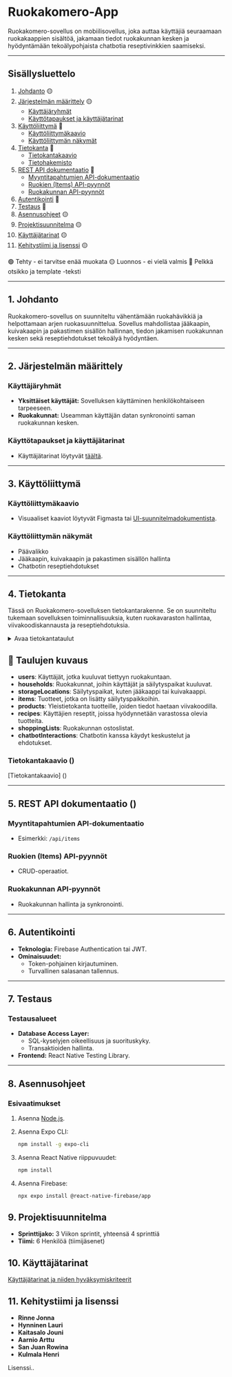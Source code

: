 # Ruokakomero-App

Ruokakomero-sovellus on mobiilisovellus, joka auttaa käyttäjiä seuraamaan ruokakaappien sisältöä, jakamaan tiedot ruokakunnan kesken ja hyödyntämään tekoälypohjaista chatbotia reseptivinkkien saamiseksi.

---

## Sisällysluettelo

1. [Johdanto](#johdanto)  🟡
2. [Järjestelmän määrittely](#järjestelmän-määrittely) 🟡
   - [Käyttäjäryhmät](#käyttäjäryhmät) 
   - [Käyttötapaukset ja käyttäjätarinat](#käyttötapaukset-ja-käyttäjätarinat) 
3. [Käyttöliittymä](#käyttöliittymä)  🔴
   - [Käyttöliittymäkaavio](#käyttöliittymäkaavio)
   - [Käyttöliittymän näkymät](#käyttöliittymän-näkymät)
4. [Tietokanta](#tietokanta) 🔴
   - [Tietokantakaavio](#tietokantakaavio)
   - [Tietohakemisto](#tietohakemisto)
5. [REST API dokumentaatio](#rest-api-dokumentaatio) 🔴
   - [Myyntitapahtumien API-dokumentaatio](#myyntitapahtumien-api-dokumentaatio)
   - [Ruokien (Items) API-pyynnöt](#ruokien-items-api-pyynnöt)
   - [Ruokakunnan API-pyynnöt](#ruokakunnan-api-pyynnöt)
6. [Autentikointi](#autentikointi) 🔴
7. [Testaus](#testaus)  🔴
8. [Asennusohjeet](#asennusohjeet) 🟡
9. [Projektisuunnitelma](#projektisuunnitelma) 🟡
10. [Käyttäjätarinat](#käyttäjätarinat) 🟡
11. [Kehitystiimi ja lisenssi](#kehitystiimi-ja-lisenssi) 🟡

🟢 Tehty - ei tarvitse enää muokata
🟡 Luonnos - ei vielä valmis
🔴 Pelkkä otsikko ja template -teksti

---

## 1. Johdanto

Ruokakomero-sovellus on suunniteltu vähentämään ruokahävikkiä ja helpottamaan arjen ruokasuunnittelua. Sovellus mahdollistaa jääkaapin, kuivakaapin ja pakastimen sisällön hallinnan, tiedon jakamisen ruokakunnan kesken sekä reseptiehdotukset tekoälyä hyödyntäen.

---

## 2. Järjestelmän määrittely

### Käyttäjäryhmät
- **Yksittäiset käyttäjät:** Sovelluksen käyttäminen henkilökohtaiseen tarpeeseen.
- **Ruokakunnat:** Useamman käyttäjän datan synkronointi saman ruokakunnan kesken.

### Käyttötapaukset ja käyttäjätarinat
- Käyttäjätarinat löytyvät [täältä](#käyttäjätarinat).

---

## 3. Käyttöliittymä

### Käyttöliittymäkaavio
- Visuaaliset kaaviot löytyvät Figmasta tai [UI-suunnitelmadokumentista](linkki).

### Käyttöliittymän näkymät
- Päävalikko
- Jääkaapin, kuivakaapin ja pakastimen sisällön hallinta
- Chatbotin reseptiehdotukset

---

## 4. Tietokanta

Tässä on Ruokakomero-sovelluksen tietokantarakenne. Se on suunniteltu tukemaan sovelluksen toiminnallisuuksia, kuten ruokavaraston hallintaa, viivakoodiskannausta ja reseptiehdotuksia.

<details>
<summary> Avaa tietokantataulut </summary>

### **Users**
| Kenttä        | Tietotyyppi  | Kuvaus |
|--------------|------------|--------|
| userId       | string (PK) | Käyttäjän uniikki tunniste |
| name         | string      | Käyttäjän nimi |
| email        | string (unique) | Käyttäjän sähköposti |
| householdId  | string (FK) | Viittaus ruokakuntaan |

### **Households**
| Kenttä        | Tietotyyppi  | Kuvaus |
|--------------|------------|--------|
| householdId  | string (PK) | Ruokakunnan tunniste |
| name         | string      | Ruokakunnan nimi |

### **StorageLocations**
| Kenttä        | Tietotyyppi  | Kuvaus |
|--------------|------------|--------|
| storageId    | string (PK) | Säilytyspaikan tunniste |
| householdId  | string (FK) | Viittaus ruokakuntaan |
| name         | string      | Säilytyspaikan nimi |

### **Items**
| Kenttä         | Tietotyyppi  | Kuvaus |
|--------------|------------|--------|
| itemId        | string (PK) | Tuotteen tunniste |
| householdId   | string (FK) | Viittaus ruokakuntaan |
| storageId     | string (FK) | Viittaus säilytyspaikkaan |
| name          | string      | Tuotteen nimi |
| eanCode       | string (FK) | Viivakoodin tunniste |
| quantity      | int         | Määrä |
| unit          | string      | Yksikkö |
| expirationDate | timestamp  | Viimeinen käyttöpäivä |
| addedBy       | string (FK) | Käyttäjä, joka lisäsi tuotteen |

### **Products**
| Kenttä          | Tietotyyppi  | Kuvaus |
|--------------|------------|--------|
| eanCode       | string (PK) | Viivakoodin tunniste |
| name          | string      | Tuotteen nimi |
| brand         | string      | Tuotemerkin nimi |
| defaultUnit   | string      | Oletusyksikkö |
| defaultQuantity | int       | Oletusmäärä |
| imageUrl      | string      | Kuva tuotteen etiketistä |
| nutritionalInfo | json      | Ravintotiedot |

### **Recipes**
| Kenttä         | Tietotyyppi  | Kuvaus |
|--------------|------------|--------|
| recipeId      | string (PK) | Reseptin tunniste |
| name          | string      | Reseptin nimi |
| ingredients   | json        | Ainesosaluettelo |
| instructions  | json        | Valmistusohjeet |
| createdBy     | string (FK) | Käyttäjä, joka loi reseptin |

### **ShoppingLists**
| Kenttä        | Tietotyyppi  | Kuvaus |
|--------------|------------|--------|
| listId       | string (PK) | Ostoslistan tunniste |
| householdId  | string (FK) | Viittaus ruokakuntaan |
| items        | json        | Ostoslistan tuotteet |

### **ChatbotInteractions**
| Kenttä        | Tietotyyppi  | Kuvaus |
|--------------|------------|--------|
| interactionId | string (PK) | Keskustelun tunniste |
| userId       | string (FK) | Viittaus käyttäjään |
| query        | string      | Käyttäjän kysymys |
| response     | string      | Chatbotin vastaus |

</details>

## 📌 Taulujen kuvaus

- **users**: Käyttäjät, jotka kuuluvat tiettyyn ruokakuntaan.
- **households**: Ruokakunnat, joihin käyttäjät ja säilytyspaikat kuuluvat.
- **storageLocations**: Säilytyspaikat, kuten jääkaappi tai kuivakaappi.
- **items**: Tuotteet, jotka on lisätty säilytyspaikkoihin.
- **products**: Yleistietokanta tuotteille, joiden tiedot haetaan viivakoodilla.
- **recipes**: Käyttäjien reseptit, joissa hyödynnetään varastossa olevia tuotteita.
- **shoppingLists**: Ruokakunnan ostoslistat.
- **chatbotInteractions**: Chatbotin kanssa käydyt keskustelut ja ehdotukset.


### Tietokantakaavio ()
[Tietokantakaavio] ()



---

## 5. REST API dokumentaatio ()

### Myyntitapahtumien API-dokumentaatio
- Esimerkki: `/api/items`

### Ruokien (Items) API-pyynnöt
- CRUD-operaatiot.

### Ruokakunnan API-pyynnöt
- Ruokakunnan hallinta ja synkronointi.

---

## 6. Autentikointi 

- **Teknologia:** Firebase Authentication tai JWT.
- **Ominaisuudet:**
  - Token-pohjainen kirjautuminen.
  - Turvallinen salasanan tallennus.

---

## 7. Testaus 

### Testausalueet
- **Database Access Layer:**
  - SQL-kyselyjen oikeellisuus ja suorituskyky.
  - Transaktioiden hallinta.
- **Frontend:** React Native Testing Library.


---

## 8. Asennusohjeet 

### Esivaatimukset
1. Asenna [Node.js](https://nodejs.org/).
2. Asenna Expo CLI:
   ```bash
   npm install -g expo-cli

3. Asenna React Native riippuvuudet:
    ```bash
    npm install
4. Asenna Firebase:

   ```bash
   npx expo install @react-native-firebase/app
   ```

## 9. Projektisuunnitelma

- **Sprinttijako:** 3 Viikon sprintit, yhteensä 4 sprinttiä
- **Tiimi:** 6 Henkilöä (tiimijäsenet)

## 10. Käyttäjätarinat


[Käyttäjätarinat ja niiden hyväksymiskriteerit](https://haagahelia.sharepoint.com/:w:/t/Ruokakomero-app/EXVuzQbDBO1DtNnOEmNZY0wBUATwizgeybNp6XLnpgdUHA?e=8r5j4c)


## 11. Kehitystiimi ja lisenssi

- **Rinne Jonna**
- **Hynninen Lauri**
- **Kaitasalo Jouni**
- **Aarnio Arttu**
- **San Juan Rowina**
- **Kulmala Henri**

Lisenssi..

